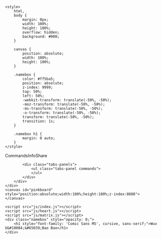 <!doctype html>
<html>

<head>
    <meta charset="utf-8">
    <title>Word Love Code</title>
    <meta name="language" content="zh-CN">
    <meta name="github" content="https://github.com/sun0225SUN/Awesome-Love-Code">
    <meta name="describe" content="收集不易，您的star是我坚持的动力，同时也欢迎各位PR哦! ">
    <link rel="icon" type="image/x-icon" href="https://cdn.jsdelivr.net/gh/sun0225SUN/photos/img/20210715233345.png">

    <style>
        html,
        body {
            margin: 0px;
            width: 100%;
            height: 100%;
            overflow: hidden;
            background: #000;
        }

        canvas {
            position: absolute;
            width: 100%;
            height: 100%;
        }

        .namebox {
            color: #ff5ba5;
            position: absolute;
            z-index: 9999;
            top: 50%;
            left: 50%;
            -webkit-transform: translate(-50%, -50%);
            -moz-transform: translate(-50%, -50%);
            -ms-transform: translate(-50%, -50%);
            -o-transform: translate(-50%, -50%);
            transform: translate(-50%, -50%);
            transition: 1s;
        }

        .namebox h1 {
            margin: 0 auto;
        }
    </style>

</head>

<body>
    <canvas id="canvas-matrix" style="position:absolute;width:100%;height:100%;z-index:8888"></canvas>
    <!-- <canvas id="canvas" style="position:absolute;width:100%;height:100%;z-index:8888"></canvas> -->
    <canvas style="position:absolute;width:100%;height:100%;z-index:9999" class="canvas"></canvas>
    <div class="overlay">
        <div class="tabs">
            <div class="tabs-labels"><span class="tabs-label">Commands</span><span class="tabs-label">Info</span><span
                    class="tabs-label">Share</span></div>

            <div class="tabs-panels">
                <ul class="tabs-panel commands">
                </ul>
            </div>
        </div>
    </div>
    <canvas id="pinkboard" style="position:absolute;width:100%;height:100%;z-index:8888"></canvas>

    <script src="js/index.js"></script>
    <script src="js/heart.js"></script>
    <script src="js/matrix.js"></script>
    <div class="namebox" style="opacity: 0;">
        <h1 style="font-family: 'Comic Sans MS', cursive, sans-serif;">Wuv U&#10084;&#65039;Bao Bao</h1>
    </div>

</body>

</html>
